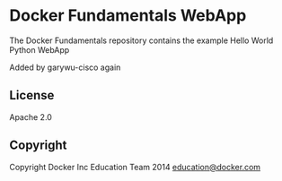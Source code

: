 Docker Fundamentals WebApp
==========================

The Docker Fundamentals repository contains the example Hello World Python WebApp

Added by garywu-cisco again

## License

Apache 2.0

## Copyright

Copyright Docker Inc Education Team 2014 <education@docker.com>
